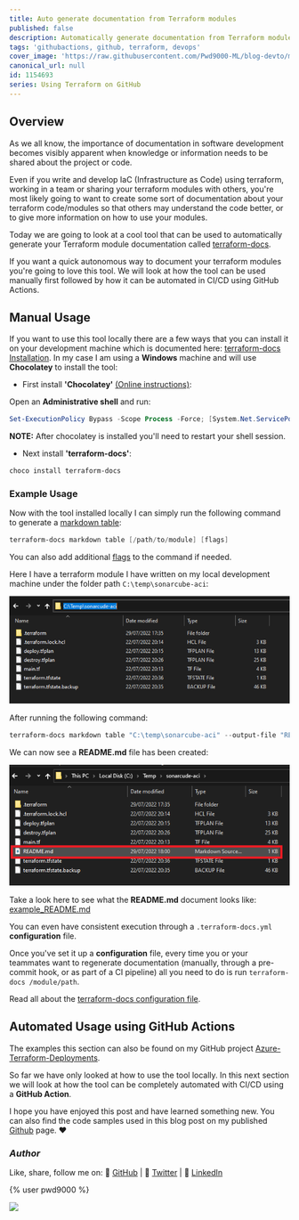 ```yaml
---
title: Auto generate documentation from Terraform modules
published: false
description: Automatically generate documentation from Terraform modules - GitHub Action
tags: 'githubactions, github, terraform, devops'
cover_image: 'https://raw.githubusercontent.com/Pwd9000-ML/blog-devto/main/posts/2022-GitHub-Terraform-Docs/assets/main05.png'
canonical_url: null
id: 1154693
series: Using Terraform on GitHub
---
```


## Overview

As we all know, the importance of documentation in software development becomes visibly apparent when knowledge or information needs to be shared about the project or code.

Even if you write and develop IaC (Infrastructure as Code) using terraform, working in a team or sharing your terraform modules with others, you're most likely going to want to create some sort of documentation about your terraform code/modules so that others may understand the code better, or to give more information on how to use your modules.

Today we are going to look at a cool tool that can be used to automatically generate your Terraform module documentation called [terraform-docs](https://terraform-docs.io/).

If you want a quick autonomous way to document your terraform modules you're going to love this tool. We will look at how the tool can be used manually first followed by how it can be automated in CI/CD using GitHub Actions.

## Manual Usage

If you want to use this tool locally there are a few ways that you can install it on your development machine which is documented here: [terraform-docs Installation](https://terraform-docs.io/user-guide/installation/). In my case I am using a **Windows** machine and will use **Chocolatey** to install the tool:

- First install **'Chocolatey'** [(Online instructions)](https://chocolatey.org/install):

Open an **Administrative shell** and run:

```powershell
Set-ExecutionPolicy Bypass -Scope Process -Force; [System.Net.ServicePointManager]::SecurityProtocol = [System.Net.ServicePointManager]::SecurityProtocol -bor 3072; iex ((New-Object System.Net.WebClient).DownloadString('https://community.chocolatey.org/install.ps1'))
```

**NOTE:** After chocolatey is installed you'll need to restart your shell session.

- Next install **'terraform-docs'**:

```powershell
choco install terraform-docs
```

### Example Usage

Now with the tool installed locally I can simply run the following command to generate a [markdown table](https://terraform-docs.io/reference/markdown-table/):

```powershell
terraform-docs markdown table [/path/to/module] [flags]
```

You can also add additional [flags](https://terraform-docs.io/reference/markdown-table/) to the command if needed.

Here I have a terraform module I have written on my local development machine under the folder path `C:\temp\sonarcube-aci`:

![image.png](https://raw.githubusercontent.com/Pwd9000-ML/blog-devto/main/posts/2022-GitHub-Terraform-Docs/assets/local.png)

After running the following command:

```powershell
terraform-docs markdown table "C:\temp\sonarcube-aci" --output-file "README.md"
```

We can now see a **README.md** file has been created:

![image.png](https://raw.githubusercontent.com/Pwd9000-ML/blog-devto/main/posts/2022-GitHub-Terraform-Docs/assets/local02.png)

Take a look here to see what the **README.md** document looks like: [example_README.md](https://github.com/Pwd9000-ML/blog-devto/blob/main/posts/2022-GitHub-Terraform-Docs/code/example_README.md)

You can even have consistent execution through a `.terraform-docs.yml` **configuration** file.  

Once you've set it up a **configuration** file, every time you or your teammates want to regenerate documentation (manually, through a pre-commit hook, or as part of a CI pipeline) all you need to do is run `terraform-docs /module/path`.  

Read all about the [terraform-docs configuration file](https://terraform-docs.io/user-guide/configuration/).  

## Automated Usage using GitHub Actions

The examples this section can also be found on my GitHub project [Azure-Terraform-Deployments](https://github.com/Pwd9000-ML/Azure-Terraform-Deployments).

So far we have only looked at how to use the tool locally. In this next section we will look at how the tool can be completely automated with CI/CD using a **GitHub Action**.

I hope you have enjoyed this post and have learned something new. You can also find the code samples used in this blog post on my published [Github](https://github.com/Pwd9000-ML/blog-devto/tree/main/posts/2022-GitHub-Terraform-Docs/code) page. :heart:

### _Author_

Like, share, follow me on: :octopus: [GitHub](https://github.com/Pwd9000-ML) | :penguin: [Twitter](https://twitter.com/pwd9000) | :space_invader: [LinkedIn](https://www.linkedin.com/in/marcel-l-61b0a96b/)

{% user pwd9000 %}

<a href="https://www.buymeacoffee.com/pwd9000"><img src="https://img.buymeacoffee.com/button-api/?text=Buy me a coffee&emoji=&slug=pwd9000&button_colour=FFDD00&font_colour=000000&font_family=Cookie&outline_colour=000000&coffee_colour=ffffff"></a>
